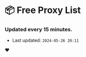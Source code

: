 # :package: Free Proxy List
### Updated every 15 minutes.

- Last updated: `2024-05-26 20:11`

:heart:
